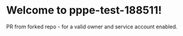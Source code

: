 # Welcome to pppe-test-188511!

PR from forked repo - for a valid owner and service account enabled.
